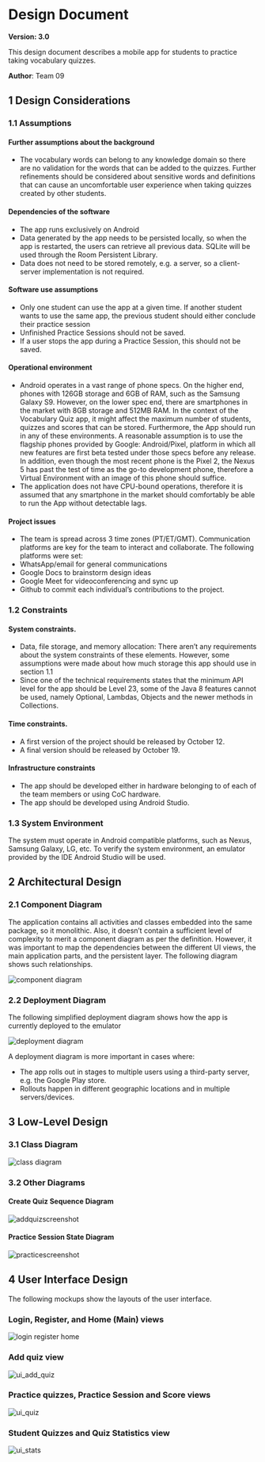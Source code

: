 ﻿# Design Document

**Version: 3.0**

This design document describes a mobile app for students to practice taking vocabulary quizzes.

**Author**: Team 09

## 1 Design Considerations

### 1.1 Assumptions
#### Further assumptions about the background
* The vocabulary words can belong to any knowledge domain so there are no validation for the words that can be added to the quizzes. Further refinements should be considered about sensitive words and definitions that can cause an uncomfortable user experience when taking quizzes created by other students.

#### Dependencies of the software
* The app runs exclusively on Android
* Data generated by the app needs to be persisted locally, so when the app is restarted, the users can retrieve all previous data. SQLite will be used through the Room Persistent Library.
* Data does not need to be stored remotely, e.g. a server, so a client-server implementation is not required.

#### Software use assumptions
* Only one student can use the app at a given time. If another student wants to use the same app, the previous student should either conclude their practice session
* Unfinished Practice Sessions should not be saved.
* If a user stops the app during a Practice Session, this should not be saved.

#### Operational environment
* Android operates in a vast range of phone specs. On the higher end, phones with 126GB storage and 6GB of RAM, such as the Samsung Galaxy S9. However, on the lower spec end, there are smartphones in the market with 8GB storage and 512MB RAM. In the context of the Vocabulary Quiz app, it might affect the maximum number of students, quizzes and scores that can be stored. Furthermore, the App should run in any of these environments. A reasonable assumption is to use the flagship phones provided by Google: Android/Pixel, platform in which all new features are first beta tested under those specs before any release. In addition, even though the most recent phone is the Pixel 2, the Nexus 5 has past the test of time as the go-to development phone, therefore a Virtual Environment with an image of this phone should suffice.
* The application does not have CPU-bound operations, therefore it is assumed that any smartphone in the market should comfortably be able to run the App without detectable lags.

#### Project issues
* The team is spread across 3 time zones (PT/ET/GMT). Communication platforms are key for the team to interact and collaborate. The following platforms were set:
* WhatsApp/email for general communications
* Google Docs to brainstorm design ideas
* Google Meet for videoconferencing and sync up
* Github to commit each individual’s contributions to the project.

### 1.2 Constraints

#### System constraints.
* Data, file storage, and memory allocation: There aren’t any requirements about the system constraints of these elements. However, some assumptions were made about how much storage this app should use in section 1.1
* Since one of the technical requirements states that the minimum API level for the app should be Level 23, some of the Java 8 features cannot be used, namely Optional, Lambdas, Objects and the newer methods in Collections.

#### Time constraints.
* A first version of the project should be released by October 12.
* A final version should be released by October 19.

#### Infrastructure constraints
* The app should be developed either in hardware belonging to of each of the team members or using CoC hardware.
* The app should be developed using Android Studio.

### 1.3 System Environment

The system must operate in Android compatible platforms, such as Nexus, Samsung Galaxy, LG, etc. To verify the system environment, an emulator provided by the IDE Android Studio will be used.

## 2 Architectural Design

### 2.1 Component Diagram
The application contains all activities and classes embedded into the same package, so it monolithic. Also, it doesn’t contain a sufficient level of complexity to merit a component diagram as per the definition. However, it was important to map the dependencies between the different UI views, the main application parts, and the persistent layer. The following diagram shows such relationships.

![component diagram](https://github.gatech.edu/storage/user/23618/files/fabd08c8-c819-11e8-9337-4549cffec475)

### 2.2 Deployment Diagram
The following simplified deployment diagram shows how the app is currently deployed to the emulator

![deployment diagram](https://github.gatech.edu/storage/user/23618/files/fa6a6d7a-c819-11e8-9e03-98adb0289078)

A deployment diagram is more important in cases where:
* The app rolls out in stages to multiple users using a third-party server, e.g. the Google Play store.
* Rollouts happen in different geographic locations and in multiple servers/devices.

## 3 Low-Level Design

### 3.1 Class Diagram

![class diagram](https://github.gatech.edu/storage/user/23618/files/f4ec92c4-ce59-11e8-87e3-9f6cb264b194)

### 3.2 Other Diagrams

#### Create Quiz Sequence Diagram

![addquizscreenshot](https://github.gatech.edu/storage/user/17607/files/981aa912-c89d-11e8-8ade-30aae2df2750)

#### Practice Session State Diagram

![practicescreenshot](https://github.gatech.edu/storage/user/17607/files/9892d612-c89d-11e8-8bd7-ea3b4a8e109d)

## 4 User Interface Design

The following mockups show the layouts of the user interface.

### Login, Register, and Home (Main) views

![login register home](https://github.gatech.edu/storage/user/23618/files/02fc0688-c81a-11e8-9a8c-3e0d0410c86f)

### Add quiz view

![ui_add_quiz](https://github.gatech.edu/storage/user/22182/files/517276e6-d411-11e8-8f79-39f14eaa201d)

### Practice quizzes, Practice Session and Score views

![ui_quiz](https://github.gatech.edu/storage/user/22182/files/5e7252c6-d411-11e8-99d7-78de1ee34050)

### Student Quizzes and Quiz Statistics view

![ui_stats](https://github.gatech.edu/storage/user/22182/files/6f4e1eea-d411-11e8-83ab-32594d4f8645)






